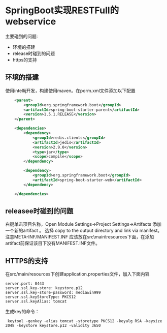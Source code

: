 # SpringBoot实现RESTFull的webservice

主要碰到的问题:

* 环境的搭建
* release时碰到的问题
* https的支持


## 环境的搭建

使用intellij开发，构建使用maven。在porm.xml文件添加以下配置
```xml
    <parent>
        <groupId>org.springframework.boot</groupId>
        <artifactId>spring-boot-starter-parent</artifactId>
        <version>1.5.1.RELEASE</version>
    </parent>

    <dependencies>
        <dependency>
            <groupId>redis.clients</groupId>
            <artifactId>jedis</artifactId>
            <version>2.9.0</version>
            <type>jar</type>
            <scope>compile</scope>
        </dependency>

        <dependency>
            <groupId>org.springframework.boot</groupId>
            <artifactId>spring-boot-starter-web</artifactId>
        </dependency>

    </dependencies>

```


## releasee时碰到的问题

右键单击项目名称，Open Module Settings->Project Settings->Artifacts 添加一个新的artifact 。 选择 copy to the output directory and link via manifest。注意META-INF/MANIFEST.INF 应该放在src\main\resources下面，在添加artifact前保证该目下没有MANIFEST.INF文件。



## HTTPS的支持

在src/main/resources下创建application.properties文件，加入下面内容

```
server.port: 8443
server.ssl.key-store: keystore.p12
server.ssl.key-store-password: mediawin999
server.ssl.keyStoreType: PKCS12
server.ssl.keyAlias: tomcat
```

生成key的命令：

```
 keytool -genkey -alias tomcat -storetype PKCS12 -keyalg RSA -keysize 2048 -keystore keystore.p12 -validity 3650
```